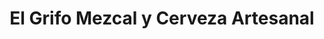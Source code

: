 ---
title: "El Grifo Mezcal y Cerveza Artesanal"
url: /ciudad-de-mexico/el-grifo-mezcal-y-cerveza-artesanal/
shop: alcohol
---